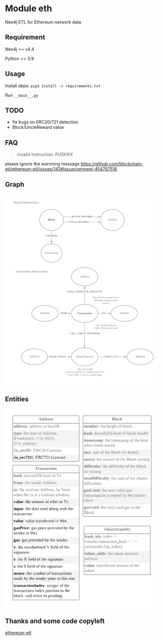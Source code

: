 # Module eth

Neo4j ETL for Ethereum network data

## Requirement

Neo4j >= v4.4

Python >= 3.9

## Usage

Install deps: `pip3 install -r requirements.txt`

Run `__main__.py`

## TODO

- fix bugs on ERC20/721 detection
- Block/UncleReward value

## FAQ

> invalid instruction: PUSHXX

please ignore the warnning message 
https://github.com/blockchain-etl/ethereum-etl/issues/143#issuecomment-454787516

## Graph

![](graph.png)

## Entities

![](entities.png)

## Thanks and some code copyleft

[ethereum-etl](https://github.com/blockchain-etl/ethereum-etl)
